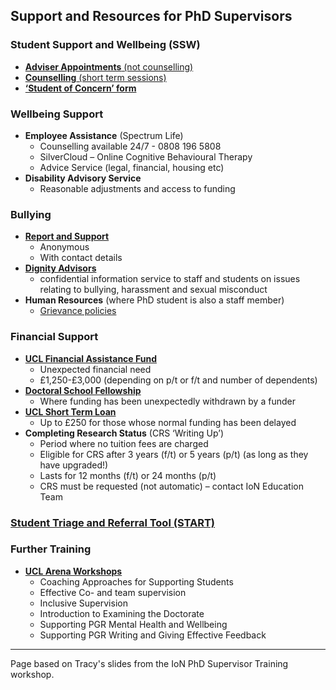 ## Support and Resources for PhD Supervisors

### Student Support and Wellbeing (SSW)
* [**Adviser Appointments** (not counselling)](www.ucl.ac.uk/students/support-and-wellbeing/seeing-adviser)
* [**Counselling** (short term sessions)](www.ucl.ac.uk/students/support-and-wellbeing/counselling/accessing-counselling)
* [**‘Student of Concern’ form**](www.ucl.ac.uk/students/support-and-wellbeing/if-you-are-concerned-about-student)

### Wellbeing Support
* **Employee Assistance** (Spectrum Life)
  - Counselling available 24/7 - 0808 196 5808
  - SilverCloud – Online Cognitive Behavioural Therapy 
  - Advice Service (legal, financial, housing etc)
* **Disability Advisory Service**
  - Reasonable adjustments and access to funding 

### Bullying
* [**Report and Support**](www.report-support.ucl.ac.uk)
  - Anonymous 
  - With contact details
* [**Dignity Advisors**](www.ucl.ac.uk/equality-diversity-inclusion/dignity-ucl/dignity-advisors)
  - confidential information service to staff and students on issues relating to bullying, harassment and sexual misconduct
* **Human Resources** (where PhD student is also a staff member)
  - [Grievance policies](www.ucl.ac.uk/human-resources/ucl-staff-grievance-policy)

### Financial Support
* [**UCL Financial Assistance Fund**](www.ucl.ac.uk/students/ucl-financial-assistance-fund-postgraduate-research-students-faf-pgr)
  - Unexpected financial need
  - £1,250-£3,000 (depending on p/t or f/t and number of dependents)
* [**Doctoral School Fellowship**](www.ucl.ac.uk/students/funding/financial-support/doctoral-school-fellowship)
  - Where funding has been unexpectedly withdrawn by a funder
* [**UCL Short Term Loan**](www.ucl.ac.uk/students/funding/financial-support/emergency-loans)
  - Up to £250 for those whose normal funding has been delayed
* **Completing Research Status** (CRS ‘Writing Up’)
  - Period where no tuition fees are charged 
  - Eligible for CRS after 3 years (f/t) or 5 years (p/t) (as long as they have upgraded!)
  - Lasts for 12 months (f/t) or 24 months (p/t)
  - CRS must be requested (not automatic) – contact IoN Education Team

### [Student Triage and Referral Tool (START)](https://www.ucl.ac.uk/srs/student-triage-and-referral-tool)

### Further Training
* [**UCL Arena Workshops**](www.ucl.ac.uk/teaching-learning/teaching-and-learning-events)
  - Coaching Approaches for Supporting Students
  - Effective Co- and team supervision
  - Inclusive Supervision
  - Introduction to Examining the Doctorate
  - Supporting PGR Mental Health and Wellbeing
  - Supporting PGR Writing and Giving Effective Feedback

---
Page based on Tracy's slides from the IoN PhD Supervisor Training workshop.






